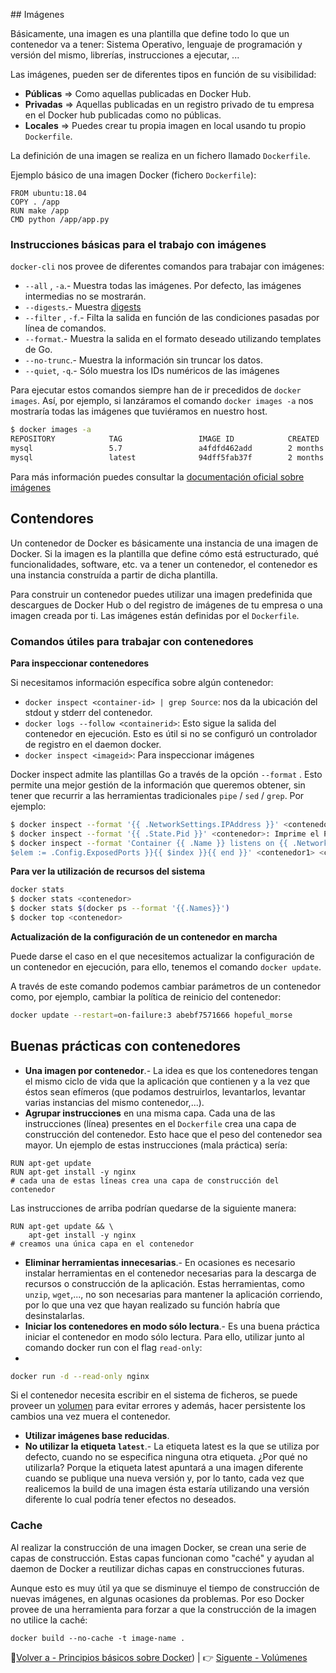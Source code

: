 ## Imágenes

Básicamente, una imagen es una plantilla que define todo lo que un contenedor va a tener: Sistema Operativo, lenguaje de programación y versión del mismo, librerías, instrucciones a ejecutar, ...

Las imágenes, pueden ser de diferentes tipos en función de su visibilidad:

* **Públicas** => Como aquellas publicadas en Docker Hub.
* **Privadas** => Aquellas publicadas en un registro privado de tu empresa en el Docker hub publicadas como no públicas.
* **Locales** => Puedes crear tu propia imagen en local usando tu propio `Dockerfile`.

La definición de una imagen se realiza en un fichero llamado `Dockerfile`.

Ejemplo básico de una imagen Docker (fichero `Dockerfile`):

```
FROM ubuntu:18.04
COPY . /app
RUN make /app
CMD python /app/app.py
```

### Instrucciones básicas para el trabajo con imágenes

`docker-cli` nos provee de diferentes comandos para trabajar con imágenes:

* `--all` , `-a`.- Muestra todas las imágenes. Por defecto, las imágenes intermedias no se mostrarán.
* `--digests`.- Muestra [digests](https://docs.docker.com/engine/reference/commandline/images/#list-image-digests)
* `--filter` , `-f`.- Filta la salida en función de las condiciones pasadas por línea de comandos.
* `--format`.- Muestra la salida en el formato deseado utilizando templates de Go.
* `--no-trunc`.- Muestra la información sin truncar los datos.
* `--quiet`, `-q`.- Sólo muestra los IDs numéricos de las imágenes

Para ejecutar estos comandos siempre han de ir precedidos de `docker images`. Así, por ejemplo, si lanzáramos el comando `docker images -a` nos mostraría todas las imágenes que tuviéramos en nuestro host.

```bash
$ docker images -a
REPOSITORY            TAG                 IMAGE ID            CREATED             SIZE
mysql                 5.7                 a4fdfd462add        2 months ago        448MB
mysql                 latest              94dff5fab37f        2 months ago        541MB
```

Para más información puedes consultar la [documentación oficial sobre imágenes](https://docs.docker.com/engine/reference/commandline/images/)


## Contendores

Un contenedor de Docker es básicamente una instancia de una imagen de Docker. Si la imagen es la plantilla que define cómo está estructurado, qué funcionalidades, software, etc. va a tener un contenedor, el contenedor es una instancia construída a partir de dicha plantilla.

Para construir un contenedor puedes utilizar una imagen predefinida que descargues de Docker Hub o del registro de imágenes de tu empresa o una imagen creada por ti. Las imágenes están definidas por el `Dockerfile`.

### Comandos útiles para trabajar con contenedores

**Para inspeccionar contenedores**

Si necesitamos información específica sobre algún contenedor:

* `docker inspect <container-id> | grep Source`: nos da la ubicación del stdout y stderr del contenedor.
* `docker logs --follow <containerid>`: Esto sigue la salida del contenedor en ejecución. Esto es útil si no se configuró un controlador de registro en el daemon docker.
* `docker inspect <imageid>`: Para inspeccionar imágenes

Docker inspect admite las plantillas Go a través de la opción `--format` . Esto permite una mejor gestión de la información que queremos obtener, sin tener que recurrir a las herramientas tradicionales `pipe` / `sed` / `grep`. Por ejemplo:

```bash
$ docker inspect --format '{{ .NetworkSettings.IPAddress }}' <contenedor>: imprime la ip del contenedor
$ docker inspect --format '{{ .State.Pid }}' <contenedor>: Imprime el PID del contenedor
$ docker inspect --format 'Container {{ .Name }} listens on {{ .NetworkSettings.IPAddress }}:{{ range $index,
$elem := .Config.ExposedPorts }}{{ $index }}{{ end }}' <contenedor1> <contenedor2>: ejemplo de formato avanzado customizado
```

**Para ver la utilización de recursos del sistema**

```bash
docker stats
$ docker stats <contenedor>
$ docker stats $(docker ps --format '{{.Names}}')
$ docker top <contenedor>
```

**Actualización de la configuración de un contenedor en marcha**

Puede darse el caso en el que necesitemos actualizar la configuración de un contenedor en ejecución, para ello, tenemos el comando `docker update`.

A través de este comando podemos cambiar parámetros de un contenedor como, por ejemplo, cambiar la política de reinicio del contenedor:

```bash
docker update --restart=on-failure:3 abebf7571666 hopeful_morse
```

## Buenas prácticas con contenedores

* **Una imagen por contenedor**.- La idea es que los contenedores tengan el mismo ciclo de vida que la aplicación que contienen y a la vez que éstos sean efímeros (que podamos destruirlos, levantarlos, levantar varias instancias del mismo contenedor,...).
* **Agrupar instrucciones** en una misma capa. Cada una de las instrucciones (línea) presentes en el `Dockerfile` crea una capa de construcción del contenedor. Esto hace que el peso del contenedor sea mayor. Un ejemplo de estas instrucciones (mala práctica) sería:

```
RUN apt-get update
RUN apt-get install -y nginx
# cada una de estas líneas crea una capa de construcción del contenedor
```

Las instrucciones de arriba podrían quedarse de la siguiente manera:

```
RUN apt-get update && \
    apt-get install -y nginx
# creamos una única capa en el contenedor
```

* **Eliminar herramientas innecesarias**.- En ocasiones es necesario instalar herramientas en el contenedor necesarias para la descarga de recursos o construcción de la aplicación. Estas herramientas, como `unzip`, `wget`,..., no son necesarias para mantener la aplicación corriendo, por lo que una vez que hayan realizado su función habría que desinstalarlas.
* **Iniciar los contenedores en modo sólo lectura**.- Es una buena práctica iniciar el contenedor en modo sólo lectura. Para ello, utilizar junto al comando docker run con el flag `read-only`:
*
```bash
docker run -d --read-only nginx
```

Si el contenedor necesita escribir en el sistema de ficheros, se puede proveer un [volumen](volumes.md) para evitar errores y además, hacer persistente los cambios una vez muera el contenedor.

* **Utilizar imágenes base reducidas**.
* **No utilizar la etiqueta `latest`**.- La etiqueta latest es la que se utiliza por defecto, cuando no se especifica ninguna otra etiqueta. ¿Por qué no utilizarla? Porque la etiqueta latest apuntará a una imagen diferente cuando se publique una nueva versión y, por lo tanto, cada vez que realicemos la build de una imagen ésta estaría utilizando una versión diferente lo cual podría tener efectos no deseados.

### Cache

Al realizar la construcción de una imagen Docker, se crean una serie de capas de construcción. Estas capas funcionan como "caché" y ayudan al daemon de Docker a reutilizar dichas capas en construcciones futuras.

Aunque esto es muy útil ya que se disminuye el tiempo de construcción de nuevas imágenes, en algunas ocasiones da problemas. Por eso Docker provee de una herramienta para forzar a que la construcción de la imagen no utilice la caché:

```
docker build --no-cache -t image-name .
```

📖[Volver a - Principios básicos sobre Docker](basics.md)) | 👉 [Siguente - Volúmenes](volumes.md)